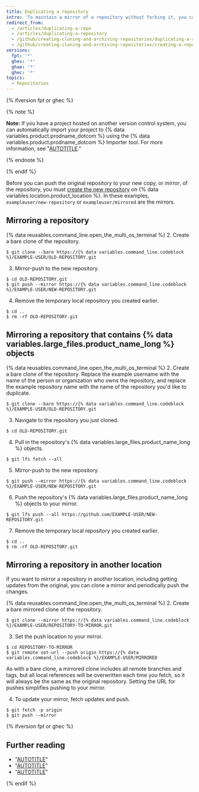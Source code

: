 ```yaml
---
title: Duplicating a repository
intro: 'To maintain a mirror of a repository without forking it, you can run a special clone command, then mirror-push to the new repository.'
redirect_from:
  - /articles/duplicating-a-repo
  - /articles/duplicating-a-repository
  - /github/creating-cloning-and-archiving-repositories/duplicating-a-repository
  - /github/creating-cloning-and-archiving-repositories/creating-a-repository-on-github/duplicating-a-repository
versions:
  fpt: '*'
  ghes: '*'
  ghae: '*'
  ghec: '*'
topics:
  - Repositories
---
```

{% ifversion fpt or ghec %}

{% note %}

**Note:** If you have a project hosted on another version control system, you can automatically import your project to {% data variables.product.prodname_dotcom %} using the {% data variables.product.prodname_dotcom %} Importer tool. For more information, see "[AUTOTITLE](/get-started/importing-your-projects-to-github/importing-source-code-to-github/about-github-importer)."

{% endnote %}

{% endif %}

Before you can push the original repository to your new copy, or _mirror_, of the repository, you must [create the new repository](/repositories/creating-and-managing-repositories/creating-a-new-repository) on {% data variables.location.product_location %}. In these examples, `exampleuser/new-repository` or `exampleuser/mirrored` are the mirrors.

## Mirroring a repository

{% data reusables.command_line.open_the_multi_os_terminal %}
2. Create a bare clone of the repository.
  ```shell
  $ git clone --bare https://{% data variables.command_line.codeblock %}/EXAMPLE-USER/OLD-REPOSITORY.git
  ```
3. Mirror-push to the new repository.
  ```shell
  $ cd OLD-REPOSITORY.git
  $ git push --mirror https://{% data variables.command_line.codeblock %}/EXAMPLE-USER/NEW-REPOSITORY.git
  ```
4. Remove the temporary local repository you created earlier.
  ```shell
  $ cd ..
  $ rm -rf OLD-REPOSITORY.git
  ```

## Mirroring a repository that contains {% data variables.large_files.product_name_long %} objects

{% data reusables.command_line.open_the_multi_os_terminal %}
2. Create a bare clone of the repository. Replace the example username with the name of the person or organization who owns the repository, and replace the example repository name with the name of the repository you'd like to duplicate.
  ```shell
  $ git clone --bare https://{% data variables.command_line.codeblock %}/EXAMPLE-USER/OLD-REPOSITORY.git
  ```
3. Navigate to the repository you just cloned.
  ```shell
  $ cd OLD-REPOSITORY.git
  ```
4. Pull in the repository's {% data variables.large_files.product_name_long %} objects.
  ```shell
  $ git lfs fetch --all
  ```
5. Mirror-push to the new repository.
  ```shell
  $ git push --mirror https://{% data variables.command_line.codeblock %}/EXAMPLE-USER/NEW-REPOSITORY.git
  ```
6. Push the repository's {% data variables.large_files.product_name_long %} objects to your mirror.
  ```shell
  $ git lfs push --all https://github.com/EXAMPLE-USER/NEW-REPOSITORY.git
  ```
7. Remove the temporary local repository you created earlier.
  ```shell
  $ cd ..
  $ rm -rf OLD-REPOSITORY.git
  ```

## Mirroring a repository in another location

If you want to mirror a repository in another location, including getting updates from the original, you can clone a mirror and periodically push the changes.

{% data reusables.command_line.open_the_multi_os_terminal %}
2. Create a bare mirrored clone of the repository.
  ```shell
  $ git clone --mirror https://{% data variables.command_line.codeblock %}/EXAMPLE-USER/REPOSITORY-TO-MIRROR.git
  ```
3. Set the push location to your mirror.
  ```shell
  $ cd REPOSITORY-TO-MIRROR
  $ git remote set-url --push origin https://{% data variables.command_line.codeblock %}/EXAMPLE-USER/MIRRORED
  ```
As with a bare clone, a mirrored clone includes all remote branches and tags, but all local references will be overwritten each time you fetch, so it will always be the same as the original repository. Setting the URL for pushes simplifies pushing to your mirror.

4. To update your mirror, fetch updates and push.
  ```shell
  $ git fetch -p origin
  $ git push --mirror
  ```
{% ifversion fpt or ghec %}
## Further reading

* "[AUTOTITLE](/desktop/contributing-and-collaborating-using-github-desktop/making-changes-in-a-branch/pushing-changes-to-github#pushing-changes-to-github)"
* "[AUTOTITLE](/desktop/installing-and-configuring-github-desktop/configuring-and-customizing-github-desktop/about-git-large-file-storage-and-github-desktop)"
* "[AUTOTITLE](/get-started/importing-your-projects-to-github/importing-source-code-to-github/about-github-importer)"

{% endif %}

